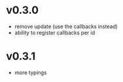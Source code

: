 # v0.3.0
- remove update (use the callbacks instead)
- ability to register callbacks per id

# v0.3.1
- more typings